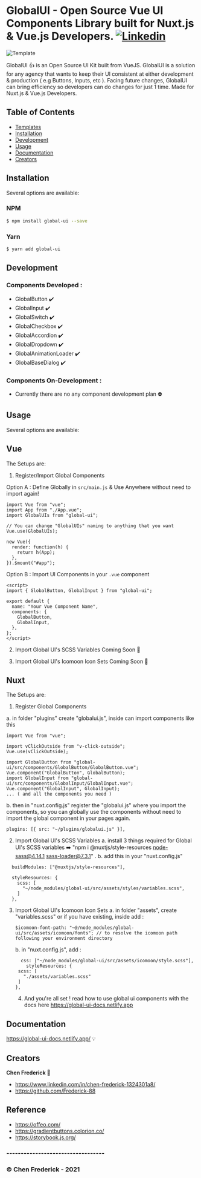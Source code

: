 # GlobalUI - Open Source Vue UI Components Library built for Nuxt.js & Vue.js Developers. [![Linkedin](https://i.postimg.cc/50Y5y78B/linkedin-1.png)](https://www.linkedin.com/in/chen-frederick-1324301a8/)

![Template](https://image.freepik.com/free-vector/people-drawing-web-page-elements-smartphone-lcd-screen-front-end-development-it-concept-software-development-process-pinkish-coral-blue-palette-vector-illustration_335657-1640.jpg)

GlobalUI :+1: is an Open Source UI Kit built from VueJS. GlobalUI is a solution for any agency that wants to keep their UI consistent at either development & production ( e.g Buttons, Inputs, etc ). Facing future changes, GlobalUI can bring efficiency so developers can do changes for just 1 time. Made for Nuxt.js & Vue.js Developers.

## Table of Contents

- [Templates](#templates)
- [Installation](#installation)
- [Development](#development)
- [Usage](#usage)
- [Documentation](#documentation)
- [Creators](#creators)

## Installation

Several options are available:

### NPM

```bash
$ npm install global-ui --save
```

### Yarn

```bash
$ yarn add global-ui
```

## Development

### Components Developed :

- GlobalButton :heavy_check_mark:
- GlobalInput :heavy_check_mark:
- GlobalSwitch :heavy_check_mark:
- GlobalCheckbox :heavy_check_mark:
- GlobalAccordion :heavy_check_mark:
- GlobalDropdown :heavy_check_mark:
- GlobalAnimationLoader :heavy_check_mark:
- GlobalBaseDialog :heavy_check_mark:

### Components On-Development :

- Currently there are no any component development plan :no_entry:

## Usage

Several options are available:

## Vue

The Setups are:

1. Register/Import Global Components

Option A : Define Globally in `src/main.js` & Use Anywhere without need to import again!

```
import Vue from "vue";
import App from "./App.vue";
import GlobalUIs from "global-ui";

// You can change "GlobalUIs" naming to anything that you want
Vue.use(GlobalUIs);

new Vue({
  render: function(h) {
    return h(App);
  },
}).$mount("#app");

```

Option B : Import UI Components in your `.vue` component

```
<script>
import { GlobalButton, GlobalInput } from "global-ui";

export default {
  name: "Your Vue Component Name",
  components: {
    GlobalButton,
    GlobalInput,
  },
};
</script>
```

2. Import Global UI's SCSS Variables
   Coming Soon :eyes:

3. Import Global UI's Icomoon Icon Sets
   Coming Soon :eyes:

## Nuxt

The Setups are:

1. Register Global Components

a. in folder "plugins" create "globalui.js", inside can import components like this

```
import Vue from "vue";

import vClickOutside from "v-click-outside";
Vue.use(vClickOutside);

import GlobalButton from "global-ui/src/components/GlobalButton/GlobalButton.vue";
Vue.component("GlobalButton", GlobalButton);
import GlobalInput from "global-ui/src/components/GlobalInput/GlobalInput.vue";
Vue.component("GlobalInput", GlobalInput);
... ( and all the components you need )

```

b. then in "nuxt.config.js" register the "globalui.js" where you import the components, so you can globally use the components without need to import the global component in your pages again.

```
plugins: [{ src: "~/plugins/globalui.js" }],
```

2. Import Global UI's SCSS Variables
   a. install 3 things required for Global UI's SCSS variables :arrow_right: "npm i @nuxtjs/style-resources node-sass@4.14.1 sass-loader@7.3.1" .
   b. add this in your "nuxt.config.js"

```
  buildModules: ["@nuxtjs/style-resources"],

  styleResources: {
    scss: [
      "~/node_modules/global-ui/src/assets/styles/variables.scss",
    ]
  },
```

3. Import Global UI's Icomoon Icon Sets
   a. in folder "assets", create "variables.scss" or if you have existing, inside add :

   ```
   $icomoon-font-path: "~@/node_modules/global-ui/src/assets/icomoon/fonts"; // to resolve the icomoon path following your environment directory

   ```

   b. in "nuxt.config.js", add :

   ```
     css: ["~/node_modules/global-ui/src/assets/icomoon/style.scss"],
       styleResources: {
    scss: [
      "./assets/variables.scss"
    ]
   },
   ```

   4. And you're all set ! read how to use global ui components with the docs here https://global-ui-docs.netlify.app

## Documentation

https://global-ui-docs.netlify.app/ :bulb:

## Creators

**Chen Frederick :man:**

- https://www.linkedin.com/in/chen-frederick-1324301a8/
- https://github.com/Frederick-88

## Reference

- https://offeo.com/
- https://gradientbuttons.colorion.co/
- https://storybook.js.org/

### ----------------------------------

### © Chen Frederick - 2021
